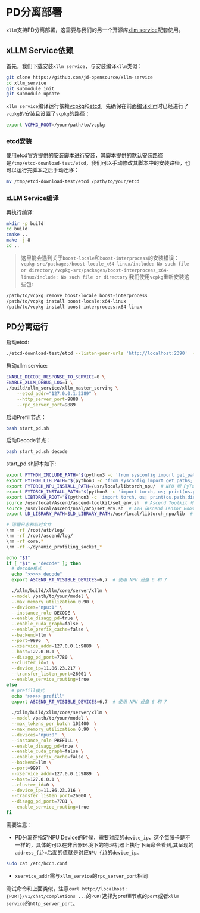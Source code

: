 # PD分离部署

`xllm`支持PD分离部署，这需要与我们的另一个开源库[xllm service](https://github.com/jd-opensource/xllm-service)配套使用。
## xLLM Service依赖
首先，我们下载安装`xllm service`，与安装编译`xllm`类似：
```bash
git clone https://github.com/jd-opensource/xllm-service
cd xllm_service
git submodule init
git submodule update
```
`xllm_service`编译运行依赖[vcpkg](https://github.com/microsoft/vcpkg)和[etcd](https://github.com/etcd-io/etcd)。先确保在前面[编译xllm](./compile.md)时已经进行了`vcpkg`的安装且设置了`vcpkg`的路径：
```bash
export VCPKG_ROOT=/your/path/to/vcpkg
```
### etcd安装
使用etcd官方提供的[安装脚本](https://github.com/etcd-io/etcd/releases)进行安装，其脚本提供的默认安装路径是`/tmp/etcd-download-test/etcd`，我们可以手动修改其脚本中的安装路径，也可以运行完脚本之后手动迁移：
```bash
mv /tmp/etcd-download-test/etcd /path/to/your/etcd
```
### xLLM Service编译
再执行编译:
```bash
mkdir -p build
cd build
cmake ..
make -j 8
cd ..
```
> 这里能会遇到关于`boost-locale`和`boost-interprocess`的安装错误：`vcpkg-src/packages/boost-locale_x64-linux/include: No such file or directory`,`/vcpkg-src/packages/boost-interprocess_x64-linux/include: No such file or directory`
我们使用`vcpkg`重新安装这些包:
```bash
/path/to/vcpkg remove boost-locale boost-interprocess
/path/to/vcpkg install boost-locale:x64-linux
/path/to/vcpkg install boost-interprocess:x64-linux
```
## PD分离运行
启动etcd:
```bash
./etcd-download-test/etcd --listen-peer-urls 'http://localhost:2390'  --listen-client-urls 'http://localhost:2389' --advertise-client-urls  'http://localhost:2391'
```
启动xllm service:
```bash
ENABLE_DECODE_RESPONSE_TO_SERVICE=0 \
ENABLE_XLLM_DEBUG_LOG=1 \
./build/xllm_service/xllm_master_serving \
    --etcd_addr="127.0.0.1:2389" \
    --http_server_port=9888 \
    --rpc_server_port=9889
```
启动Prefill节点：
```bash
bash start_pd.sh
```
启动Decode节点：
```bash
bash start_pd.sh decode
```
start_pd.sh脚本如下:
```bash title="start_pd.sh"
export PYTHON_INCLUDE_PATH="$(python3 -c 'from sysconfig import get_paths; print(get_paths()["include"])')"
export PYTHON_LIB_PATH="$(python3 -c 'from sysconfig import get_paths; print(get_paths()["include"])')"
export PYTORCH_NPU_INSTALL_PATH=/usr/local/libtorch_npu/  # NPU 版 PyTorch 路径
export PYTORCH_INSTALL_PATH="$(python3 -c 'import torch, os; print(os.path.dirname(os.path.abspath(torch.__file__)))')"  # PyTorch 安装路径
export LIBTORCH_ROOT="$(python3 -c 'import torch, os; print(os.path.dirname(os.path.abspath(torch.__file__)))')"  # LibTorch 路径
source /usr/local/Ascend/ascend-toolkit/set_env.sh  # Ascend Toolkit 环境变量
source /usr/local/Ascend/nnal/atb/set_env.sh  # ATB（Ascend Tensor Boost）环境变量
export LD_LIBRARY_PATH=$LD_LIBRARY_PATH:/usr/local/libtorch_npu/lib  # 添加 NPU LibTorch 库路径

# 清理日志和临时文件
\rm -rf /root/atb/log/
\rm -rf /root/ascend/log/
\rm -rf core.*
\rm -rf ~/dynamic_profiling_socket_*

echo "$1"
if [ "$1" = "decode" ]; then
  # decode模式
  echo ">>>>> decode"
  export ASCEND_RT_VISIBLE_DEVICES=6,7  # 使用 NPU 设备 6 和 7

  ./xllm/build/xllm/core/server/xllm \
  --model /path/to/your/model \
  --max_memory_utilization 0.90 \
  --devices="npu:1" \
  --instance_role DECODE \
  --enable_disagg_pd=true \
  --enable_cuda_graph=false \
  --enable_prefix_cache=false \
  --backend=llm \
  --port=9996  \
  --xservice_addr=127.0.0.1:9889  \
  --host=127.0.0.1 \
  --disagg_pd_port=7780 \
  --cluster_id=1 \
  --device_ip=11.86.23.217 \
  --transfer_listen_port=26001 \
  --enable_service_routing=true
else
  # prefill模式
  echo ">>>>> prefill"
  export ASCEND_RT_VISIBLE_DEVICES=6,7  # 使用 NPU 设备 6 和 7 
  
  ./xllm/build/xllm/core/server/xllm \
  --model /path/to/your/model \
  --max_tokens_per_batch 102400  \
  --max_memory_utilization 0.90  \
  --devices="npu:0"  \
  --instance_role PREFILL \
  --enable_disagg_pd=true \
  --enable_cuda_graph=false \
  --enable_prefix_cache=false \
  --backend=llm \
  --port=9997  \
  --xservice_addr=127.0.0.1:9889  \
  --host=127.0.0.1 \
  --cluster_id=0 \
  --device_ip=11.86.23.216 \
  --transfer_listen_port=26000 \
  --disagg_pd_port=7781 \
  --enable_service_routing=true
fi
```
需要注意：

- PD分离在指定NPU Device的时候，需要对应的`device_ip`，这个每张卡是不一样的，具体的可以在非容器环境下的物理机器上执行下面命令看到,其呈现的`address_{i}=`后面的值就是对应`NPU {i}`的`device_ip`。
```bash
sudo cat /etc/hccn.conf
```
- `xservice_addr`需与`xllm_service`的`rpc_server_port`相同

测试命令和上面类似，注意`curl http://localhost:{PORT}/v1/chat/completions ...`的`PORT`选择为prefill节点的`port`或者`xllm service`的`http_server_port`。